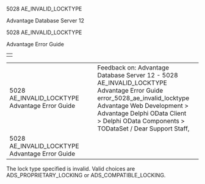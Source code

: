 5028 AE\_INVALID\_LOCKTYPE




Advantage Database Server 12  

5028 AE\_INVALID\_LOCKTYPE

Advantage Error Guide

|  |
| --- |
|  |

|  |  |  |  |  |
| --- | --- | --- | --- | --- |
| 5028 AE\_INVALID\_LOCKTYPE  Advantage Error Guide |  |  | Feedback on: Advantage Database Server 12 - 5028 AE\_INVALID\_LOCKTYPE Advantage Error Guide error\_5028\_ae\_invalid\_locktype Advantage Web Development > Advantage Delphi OData Client > Delphi OData Components > TODataSet / Dear Support Staff, |  |
| 5028 AE\_INVALID\_LOCKTYPE  Advantage Error Guide |  |  |  |  |

The lock type specified is invalid. Valid choices are ADS\_PROPRIETARY\_LOCKING or ADS\_COMPATIBLE\_LOCKING.